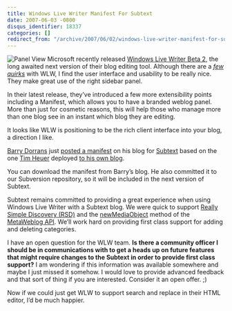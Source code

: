 ```yaml
---
title: Windows Live Writer Manifest For Subtext
date: 2007-06-03 -0800
disqus_identifier: 18337
categories: []
redirect_from: "/archive/2007/06/02/windows-live-writer-manifest-for-subtext.aspx/"
---
```


![Panel
View](https://haacked.com/images/haacked_com/WindowsLiveWriter/WindowsLiveWriterManifestForSubtext_DE77/wlmPanel_1_1.png)
Microsoft recently released [Windows Live Writer Beta
2](http://writer.live.com/ "Windows Live Writer"), the long awaited next
version of their blog editing tool. Although there are a *[few
quirks](https://haacked.com/archive/2006/08/14/WindowsLiveWriterFirstImpression.aspx "First Impression of Windows Live Writer")*
with WLW, I find the user interface and usability to be really nice.
They make great use of the right sidebar panel.

In their latest release, they’ve introduced a few more extensibility
points including a Manifest, which allows you to have a branded weblog
panel. More than just for cosmetic reasons, this will help those who
manage more than one blog see in an instant which blog they are editing.

It looks like WLW is positioning to be the rich client interface into
your blog, a direction I like.

[Barry Dorrans](http://idunno.org/ "idunno.rog - Barry’s Blog") just
[posted a
manifest](http://idunno.org/archive/2007/06/03/simple-windows-live-writer-manifest-for-subtext.aspx "Simple Windows Live Writer Manifest for Subtext")
on his blog for [Subtext](http://subtextproject.com/ "Subtext Project")
based on the one [Tim
Heuer](http://www.timheuer.com/blog/ "Method ~ of ~ failed - Tim’s Blog")
deployed [to his own
blog](http://www.timheuer.com/blog/archive/2007/05/30/14110.aspx "New Windows Live Writer Avail").

You can download the manifest from Barry’s blog. He also committed it to
our Subversion repository, so it will be included in the next version of
Subtext.

Subtext remains committed to providing a great experience when using
Windows Live Writer with a Subtext blog. We were quick to support
[Really Simple Discovery
(RSD)](https://haacked.com/archive/2006/08/15/WhatIsReallySimpleDiscoveryRSD.aspx "What is Really Simple Discovery?")
and the
[newMediaObject](http://www.xmlrpc.com/metaWeblogApi#metaweblognewmediaobject "newMediaObject method")
method of the [MetaWeblog
API](http://www.xmlrpc.com/metaWeblogApi "MetaWeblog API"). We’ll work
hard on providing first class support for adding and deleting
categories.

I have an open question for the WLW team. **Is there a community officer
I should be in communications with to get a heads up on future features
that might require changes to the Subtext in order to provide first
class support?** I am wondering if this information was available
somewhere and maybe I just missed it somehow. I would love to provide
advanced feedback and that sort of thing if you are interested. Consider
it an open offer. ;)

Now if we could just get WLW to support search and replace in their HTML
editor, I’d be much happier.

